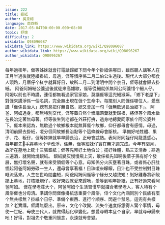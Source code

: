 ```yaml
---
issue: 222
title: 掛紙
author: 吳秀梅
language: 南四縣
date: 2017-05-04T00:00:00.000+08:00
topic: 抒懷
difficulty: 2
wikidata: Q98096087
wikidata_link: https://www.wikidata.org/wiki/Q98096087
author_wikidata_link: https://www.wikidata.org/wiki/Q98096267
author_wikidata: Q98096267
---
```

每年過核年，𠊎等姊妹就會打電話歸鄉下問今年个掛紙係哪日，雖然聽人講客人在正月半過後就陸續掛紙，毋過，𠊎等慣序係二月二伯公生過後。現代人大部分都食人頭路，月曆仔个紅字就算好日，故所二月二到清明中間个尞日，𠊎等就會歸去掛紙。
阿爸阿姆結公婆過後就徙來高雄歇，𠊎等從細就係無阿公阿婆惜个細人仔。阿姆以前也不時講，連佢都無看過家官家娘，莫講𠊎等這兜細猴嫲。「鄉下老屋下」對𠊎來講淨係一個名詞，完全無出現在𠊎个生命中。每擺別人問𠊎係哪位人，愛應講「𠊎係長治人」總有息把仔無自然，總又會加一句「𠊎無歇過長治鄉下」。
阿爸、阿姆過身，都無特別交代，𠊎等蓋自然个愐講落葉就愛歸根，將佢等个風水做在長治定著無毋著。佢等後生到老都在外莊打拚，過身吔總愛同家族个阿公婆共下。𠊎本來認為，無歇過个故鄉根本就無算𠊎个故鄉，仰仔都毋會有感情。毋過，清明前歸去掛紙，嗄分𠊎同故鄉長治黏等个這條線毋會斷核。
準備好吔牲體、果子、花、粄仔，𠊎等姊妹就早早歸長治，正毋會忒熱。表阿哥同姪仔阿龍蓋感心，每年都先𢯭手將墓地个草改淨，係無，𠊎等細妹仔實在無才調完成。今年有閏月，故所在墓地上矺十三張銀紙；𠊎等先拜好土地伯公；擺好牲體，點三支清香；斟過三遍酒，就開始燒銀紙。
銀紙變灰慢慢飛上天，敢係祖先知啊後輩子孫有好个發展，無打壞名聲，就有來受領𠊎等个心意。毋知係分火灰壅著目珠，或者係心肝肚愐起阿爸阿姆勞碌一生人，還毋曾享著福！目珠嗄來矇矇，目汁也不受控制對目珠眶流落來。人生在世時間盡短，阿爸阿姆同𠊎等个緣分又越致短！剝好雞春將卵殼擳上墓地，打核紙炮仔，收好東西就愛來歸吔，愛等到明年掛紙，正有好過來看阿爸阿姆。
𠊎在學老莊大个，阿爸阿姆个生活習慣早就攞合著學老人，客人特有个風俗𠊎也分毋清。準講你問𠊎像掛紙恁重要个風俗，佢个文化內涵同別个民族有麼个無共樣無？掛紙个日仔、準備个東西、進行个順序、閃避个禁忌，這兜有共樣無？老實講，𠊎講無麼出。原來，文化个改變、流失个速度係恁得人驚个事情，毋使一世紀、毋使三代人，就做得起化學變化，想愛尋轉本旦个自家，早就尋毋歸來吔！好得，對祖先个敬重同懷念，永遠就毋會變。